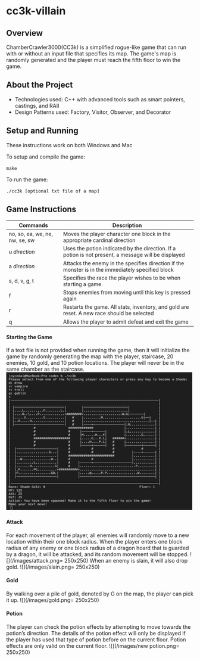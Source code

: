 # cc3k-villain
## Overview
ChamberCrawler3000(CC3k) is a simplified rogue-like game that can run with or without an input file that specifies its map. The game's map is randomly generated and the player must reach the fifth floor to win the game.

## About the Project
- Technologies used: C++ with advanced tools such as smart pointers, castings, and RAII
- Design Patterns used: Factory, Visitor, Observer, and Decorator

## Setup and Running
These instructions work on both Windows and Mac

To setup and compile the game:
```
make
```
To run the game:
```
./cc3k [optional txt file of a map]
```

## Game Instructions
| Commands  | Description |
| ------------- | ------------- |
| no, so, ea, we, ne, nw, se, sw | Moves the player character one block in the appropriate cardinal direction  |
| u *direction* | Uses the potion indicated by the direction. If a potion is not present, a message will be displayed  |
| a *direction* | Attacks the enemy in the specifies direction if the monster is in the immediately specified block |
| s, d, v, g, t | Specifies the race the player wishes to be when starting a game |
| f | Stops enemies from moving until this key is pressed again |
| r | Restarts the game. All stats, inventory, and gold are reset. A new race should be selected |
| q | Allows the player to admit defeat and exit the game |

#### Starting the Game
If a text file is not provided when running the game, then it will initialize the game by randomly generating the map with the player, staircase, 20 enemies, 10 gold, and 10 potion locations. The player will never be in the same chamber as the staircase.
<img src="/images/initial display.png" width="500" height="370">

#### Attack
For each movement of the player, all enemies will randomly move to a new location within their one block radius. When the player enters one block radius of any enemy or one block radius of a dragon hoard that is guarded by a dragon, it will be attacked, and its random movement will be stopped. 
![](/images/attack.png= 250x250)
When an enemy is slain, it will also drop gold. 
![](/images/slain.png= 250x250)

#### Gold
By walking over a pile of gold, denoted by G on the map, the player can pick it up.
![](/images/gold.png= 250x250)

#### Potion
The player can check the potion effects by attempting to move towards the potion’s direction. The details of the potion effect will only be displayed if the player has used that type of potion before on the current floor. Potion effects are only valid on the current floor. 
![](/images/new potion.png= 250x250)

